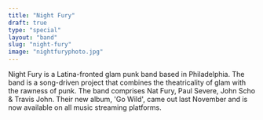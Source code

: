 ```yaml
---
title: "Night Fury"
draft: true
type: "special"
layout: "band"
slug: "night-fury"
image: "nightfuryphoto.jpg"
---
```


Night Fury is a Latina-fronted glam punk band based in Philadelphia. The band is a song-driven project that combines the theatricality of glam with the rawness of punk. The band comprises Nat Fury, Paul Severe, John Scho & Travis John. Their new album, 'Go Wild', came out last November and is now available on all music streaming platforms.